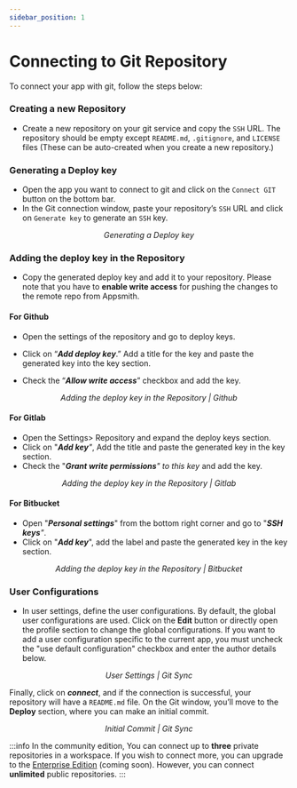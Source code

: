 ```yaml
---
sidebar_position: 1
---
```

# Connecting to Git Repository

To connect your app with git, follow the steps below:

### Creating a new Repository

* Create a new repository on your git service and copy the `SSH` URL. The repository should be empty except `README.md`, `.gitignore`, and `LICENSE` files (These can be auto-created when you create a new repository.)

### **Generating a Deploy key**

* Open the app you want to connect to git and click on the `Connect GIT` button on the bottom bar.
* In the Git connection window, paste your repository’s `SSH` URL and click on `Generate key` to generate an `SSH` key.



 <figure>
 <object data="https://www.youtube.com/embed/oFfdIwhSPL8" width='860px' height='515px'></object> 
<figcaption align = "center"><i>Generating a Deploy key
</i></figcaption>
</figure>

### Adding the deploy key in the Repository

* Copy the generated deploy key and add it to your repository. Please note that you have to **enable write access** for pushing the changes to the remote repo from Appsmith.

#### **For Github**

* Open the settings of the repository and go to deploy keys.
* Click on “_**Add deploy key**_.” Add a title for the key and paste the generated key into the key section.
* Check the “_**Allow write access**_” checkbox and add the key.



  <figure> 
  <object data="https://www.youtube.com/embed/4xMHO4G2hEA" width='860px' height='515px'></object> 
<figcaption align = "center"><i>Adding the deploy key in the Repository | Github
</i></figcaption>
</figure>

#### **For Gitlab**

* Open the Settings> Repository and expand the deploy keys section.
* Click on "_**Add key**"_, Add the title and paste the generated key in the key section.
* Check the "_**Grant write permissions**" to this key_ and add the key.



 <figure>
 <object data="https://www.youtube.com/embed/9aaiE6OERW0" width='860px' height='515px'></object> 
<figcaption align = "center"><i>Adding the deploy key in the Repository | Gitlab
</i></figcaption>
</figure>

#### For Bitbucket

* Open "_**Personal settings**_" from the bottom right corner and go to "_**SSH keys**"_.
* Click on "_**Add key**_", add the label and paste the generated key in the key section.




 <figure>
 <object data="https://www.youtube.com/embed/A8ZOvW1CVIk" width='860px' height='515px'></object> 
<figcaption align = "center"><i>Adding the deploy key in the Repository | Bitbucket
</i></figcaption>
</figure>

### User Configurations

* In user settings, define the user configurations. By default, the global user configurations are used. Click on the **Edit** button or directly open the profile section to change the global configurations. If you want to add a user configuration specific to the current app, you must uncheck the "use default configuration" checkbox and enter the author details below.





 <figure>
 <object data="https://www.youtube.com/embed/d5R1MYKtpCM" width='860px' height='515px'></object> 
<figcaption align = "center"><i>User Settings | Git Sync
</i></figcaption>
</figure>

Finally, click on _**connect**_, and if the connection is successful, your repository will have a `README.md` file. On the Git window, you’ll move to the **Deploy** section, where you can make an initial commit.



  <figure>
 <object data="https://www.youtube.com/embed/Z67SfBpKrnk" width='860px' height='515px'></object> 
<figcaption align = "center"><i>Initial Commit | Git Sync
</i></figcaption>
</figure>

:::info
In the community edition, You can connect up to **three** private repositories in a workspace. If you wish to connect more, you can upgrade to the [Enterprise Edition](https://www.appsmith.com/pricing) (coming soon). However, you can connect **unlimited** public repositories.
:::
